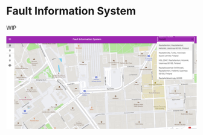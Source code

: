 # Fault Information System
WIP

![Example image](https://github.com/Reittu/fault-information-system/blob/master/example.png "Example image")
